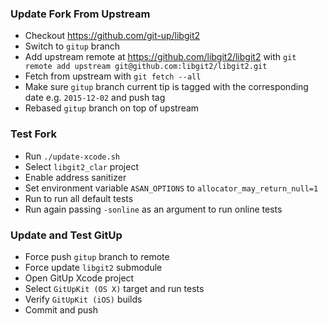 ### Update Fork From Upstream

- Checkout https://github.com/git-up/libgit2
- Switch to `gitup` branch
- Add upstream remote at https://github.com/libgit2/libgit2 with `git remote add upstream git@github.com:libgit2/libgit2.git`
- Fetch from upstream with `git fetch --all`
- Make sure `gitup` branch current tip is tagged with the corresponding date e.g. `2015-12-02` and push tag
- Rebased `gitup` branch on top of upstream

### Test Fork

- Run `./update-xcode.sh`
- Select `libgit2_clar` project
- Enable address sanitizer
- Set environment variable `ASAN_OPTIONS` to `allocator_may_return_null=1`
- Run to run all default tests
- Run again passing `-sonline` as an argument to run online tests

### Update and Test GitUp

- Force push `gitup` branch to remote
- Force update `libgit2` submodule
- Open GitUp Xcode project
- Select `GitUpKit (OS X)` target and run tests
- Verify `GitUpKit (iOS)` builds
- Commit and push

